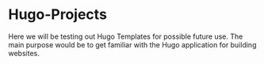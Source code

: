 # Hugo-Projects
Here we will be testing out Hugo Templates for possible future use.  The main purpose would be to get familiar with the Hugo application for building websites.
